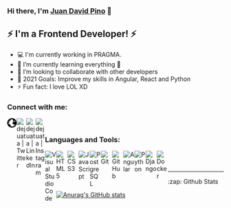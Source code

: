 ### Hi there, I'm [Juan David Pino]() 👋

## ⚡ I'm a Frontend Developer! ⚡

- 💻 I'm currently working in PRAGMA.
- 🌱 I’m currently learning everything 🤣
- 👯 I’m looking to collaborate with other developers
- 🥅 2021 Goals: Improve my skills in Angular, React and Python
- ⚡ Fun fact: I love LOL XD

### Connect with me:

[<img align="left" alt="dejuata | Website" width="22px" src="https://raw.githubusercontent.com/iconic/open-iconic/master/svg/globe.svg" />]()
[<img align="left" alt="dejuata | Twitter" width="22px" src="https://cdn.jsdelivr.net/npm/simple-icons@v3/icons/twitter.svg" />](https://twitter.com/dejuata)
[<img align="left" alt="dejuata | LinkedIn" width="22px" src="https://cdn.jsdelivr.net/npm/simple-icons@v3/icons/linkedin.svg" />](https://www.linkedin.com/in/juan-david-pino-reyes-783113116/)
[<img align="left" alt="dejuata | Instagram" width="22px" src="https://cdn.jsdelivr.net/npm/simple-icons@v3/icons/instagram.svg" />](https://www.instagram.com/dejuata01/)

<br />

### Languages and Tools:

<img align="left" alt="Visual Studio Code" width="26px" src="https://cdn.jsdelivr.net/npm/simple-icons@v3/icons/visualstudiocode.svg" />
<img align="left" alt="HTML5" width="26px" src="https://cdn.jsdelivr.net/npm/simple-icons@v3/icons/html5.svg" />
<img align="left" alt="CSS3" width="26px" src="https://cdn.jsdelivr.net/npm/simple-icons@v3/icons/css3.svg" />
<img align="left" alt="JavaScript" width="26px" src="https://cdn.jsdelivr.net/npm/simple-icons@v3/icons/javascript.svg" />
<img align="left" alt="PostgreSQL" width="26px" src="https://cdn.jsdelivr.net/npm/simple-icons@v3/icons/postgresql.svg" />
<img align="left" alt="Git" width="26px" src="https://cdn.jsdelivr.net/npm/simple-icons@v3/icons/git.svg" />
<img align="left" alt="GitHub" width="26px" src="https://cdn.jsdelivr.net/npm/simple-icons@v3/icons/github.svg" />
<img align="left" alt="Angular" width="26px" src="https://cdn.jsdelivr.net/npm/simple-icons@v3/icons/angular.svg" />
<img align="left" alt="Python" width="26px" src="https://cdn.jsdelivr.net/npm/simple-icons@v3/icons/python.svg" />
<img align="left" alt="Django" width="26px" src="https://cdn.jsdelivr.net/npm/simple-icons@v3/icons/django.svg" />
<img align="left" alt="Docker" width="26px" src="https://cdn.jsdelivr.net/npm/simple-icons@v3/icons/docker.svg" />
<br />
<br />

---


  <summary>:zap: Github Stats</summary>

  [![Anurag's GitHub stats](https://github-readme-stats.vercel.app/api?username=dejuata)](https://github.com/anuraghazra/github-readme-stats)



